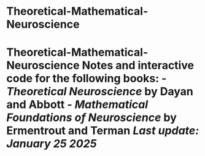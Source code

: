 # Theoretical-Mathematical-Neuroscience
# Theoretical-Mathematical-Neuroscience  Notes and interactive code for the following books:  - *Theoretical Neuroscience* by Dayan and Abbott - *Mathematical Foundations of Neuroscience* by Ermentrout and Terman  *Last update: January 25 2025*
